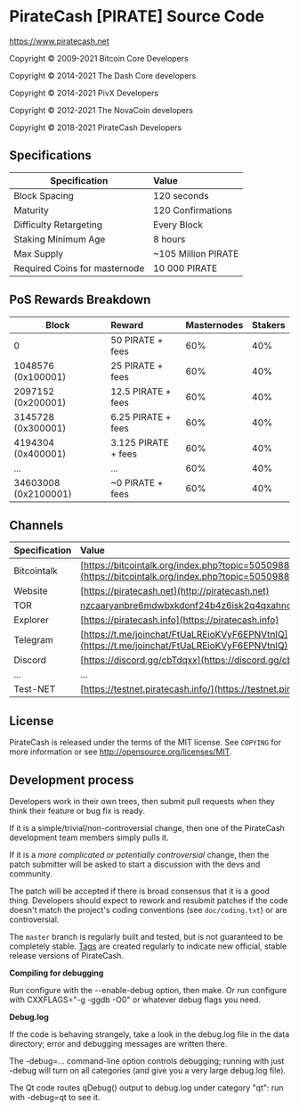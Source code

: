                   
PirateCash [PIRATE] Source Code
================================

https://www.piratecash.net


Copyright © 2009-2021	Bitcoin Core Developers

Copyright © 2014-2021	The Dash Core developers

Copyright © 2014-2021	PivX Developers

Copyright © 2012-2021	The NovaCoin developers

Copyright © 2018-2021	PirateCash Developers


## Specifications


| Specification                 | Value               |
| ----------------------------- |:--------------------|
| Block Spacing                 | 120 seconds         |
| Maturity                      | 120 Confirmations   |
| Difficulty Retargeting        | Every Block         |
| Staking Minimum Age           | 8 hours             |
| Max Supply                    | ~105 Million PIRATE |
| Required Coins for masternode | 10 000 PIRATE       |


## PoS Rewards Breakdown

| Block                 | Reward              | Masternodes | Stakers   |
|---------------------- |:------------------- |:----------- |:--------- |
| 0                     | 50    PIRATE + fees | 60%         | 40%       |
| 1048576 (0x100001)    | 25    PIRATE + fees | 60%         | 40%       |
| 2097152 (0x200001)    | 12.5  PIRATE + fees | 60%         | 40%       |
| 3145728 (0x300001)    | 6.25  PIRATE + fees | 60%         | 40%       |
| 4194304 (0x400001)    | 3.125 PIRATE + fees | 60%         | 40%       |
| ...                   | ...                 | 60%         | 40%       |
| 34603008 (0x2100001)   | ~0    PIRATE + fees | 60%         | 40%       |



## Channels

| Specification | Value             |
| ------------- |:------------------|
| Bitcointalk   | [https://bitcointalk.org/index.php?topic=5050988](https://bitcointalk.org/index.php?topic=5050988)       |
| Website       | [https://piratecash.net](http://piratecash.net) |
| TOR           | [nzcaaryanbre6mdwbxkdonf24b4z6isk2q4qxahno42f4gso3ddjwpad.onion](nzcaaryanbre6mdwbxkdonf24b4z6isk2q4qxahno42f4gso3ddjwpad.onion) |
| Explorer      | [https://piratecash.info](https://piratecash.info)|
| Telegram	| [https://t.me/joinchat/FtUaLREioKVyF6EPNVtnIQ](https://t.me/joinchat/FtUaLREioKVyF6EPNVtnIQ)|
| Discord       | [https://discord.gg/cbTdqxx](https://discord.gg/cbTdqxx)|
| ...           | ... |
| Test-NET	| [https://testnet.piratecash.info/](https://testnet.piratecash.info)|

License
-------

PirateCash is released under the terms of the MIT license. See `COPYING` for more
information or see http://opensource.org/licenses/MIT.

Development process
-------------------

Developers work in their own trees, then submit pull requests when they think
their feature or bug fix is ready.

If it is a simple/trivial/non-controversial change, then one of the PirateCash
development team members simply pulls it.

If it is a *more complicated or potentially controversial* change, then the patch
submitter will be asked to start a discussion with the devs and community.

The patch will be accepted if there is broad consensus that it is a good thing.
Developers should expect to rework and resubmit patches if the code doesn't
match the project's coding conventions (see `doc/coding.txt`) or are
controversial.

The `master` branch is regularly built and tested, but is not guaranteed to be
completely stable. [Tags](https://github.com/piratecash/piratecash/tags) are created
regularly to indicate new official, stable release versions of PirateCash.


**Compiling for debugging**

Run configure with the --enable-debug option, then make. Or run configure with
CXXFLAGS="-g -ggdb -O0" or whatever debug flags you need.

**Debug.log**

If the code is behaving strangely, take a look in the debug.log file in the data directory;
error and debugging messages are written there.

The -debug=... command-line option controls debugging; running with just -debug will turn
on all categories (and give you a very large debug.log file).

The Qt code routes qDebug() output to debug.log under category "qt": run with -debug=qt
to see it.

